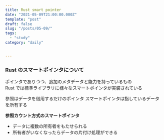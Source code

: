 ```yaml
---
title: Rust smart pointer
date: "2021-05-09T21:00:00.000Z"
template: "post"
draft: false
slug: "/posts/05-09/"
tags:
  - "study"
category: "daily"


---
```


### Rust のスマートポインタについて

ポインタでありつつ、追加のメタデータと能力を持っているもの  
Rust では標準ライブラリに様々なスマートポインタが実装されている

参照はデータを借用するだけのポインタ
スマートポインタは指しているデータを所有する

**参照カウント方式のスマートポインタ**

- データに複数の所有者をもたせられる
- 所有者がいなくなったらデータの片付け処理ができる

